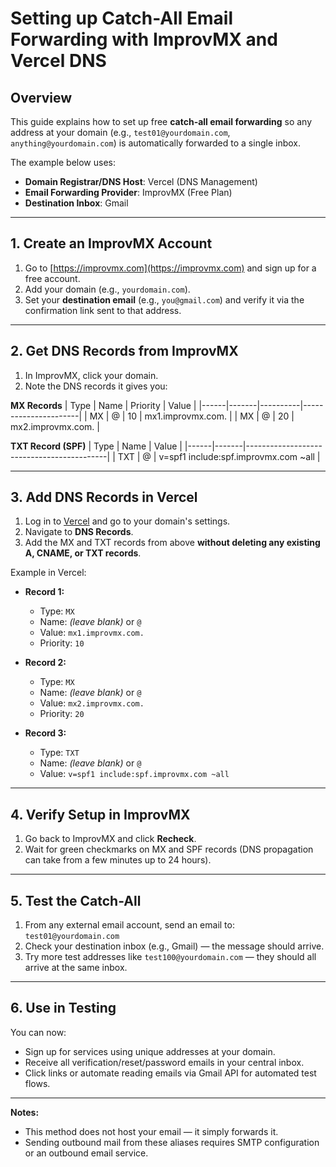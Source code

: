 # Setting up Catch-All Email Forwarding with ImprovMX and Vercel DNS

## Overview
This guide explains how to set up free **catch-all email forwarding** so any address at your domain
(e.g., `test01@yourdomain.com`, `anything@yourdomain.com`) is automatically forwarded to a single inbox.

The example below uses:
- **Domain Registrar/DNS Host**: Vercel (DNS Management)
- **Email Forwarding Provider**: ImprovMX (Free Plan)
- **Destination Inbox**: Gmail

---

## 1. Create an ImprovMX Account
1. Go to [https://improvmx.com](https://improvmx.com) and sign up for a free account.
2. Add your domain (e.g., `yourdomain.com`).
3. Set your **destination email** (e.g., `you@gmail.com`) and verify it via the confirmation link sent to that address.

---

## 2. Get DNS Records from ImprovMX
1. In ImprovMX, click your domain.
2. Note the DNS records it gives you:

**MX Records**
| Type | Name  | Priority | Value                |
|------|-------|----------|----------------------|
| MX   | @     | 10       | mx1.improvmx.com.     |
| MX   | @     | 20       | mx2.improvmx.com.     |

**TXT Record (SPF)**
| Type | Name  | Value                                     |
|------|-------|-------------------------------------------|
| TXT  | @     | v=spf1 include:spf.improvmx.com ~all       |

---

## 3. Add DNS Records in Vercel
1. Log in to [Vercel](https://vercel.com) and go to your domain's settings.
2. Navigate to **DNS Records**.
3. Add the MX and TXT records from above **without deleting any existing A, CNAME, or TXT records**.

Example in Vercel:
- **Record 1:**  
  - Type: `MX`  
  - Name: *(leave blank)* or `@`  
  - Value: `mx1.improvmx.com.`  
  - Priority: `10`

- **Record 2:**  
  - Type: `MX`  
  - Name: *(leave blank)* or `@`  
  - Value: `mx2.improvmx.com.`  
  - Priority: `20`

- **Record 3:**  
  - Type: `TXT`  
  - Name: *(leave blank)* or `@`  
  - Value: `v=spf1 include:spf.improvmx.com ~all`  

---

## 4. Verify Setup in ImprovMX
1. Go back to ImprovMX and click **Recheck**.
2. Wait for green checkmarks on MX and SPF records (DNS propagation can take from a few minutes up to 24 hours).

---

## 5. Test the Catch-All
1. From any external email account, send an email to:  
   `test01@yourdomain.com`
2. Check your destination inbox (e.g., Gmail) — the message should arrive.  
3. Try more test addresses like `test100@yourdomain.com` — they should all arrive at the same inbox.

---

## 6. Use in Testing
You can now:
- Sign up for services using unique addresses at your domain.
- Receive all verification/reset/password emails in your central inbox.
- Click links or automate reading emails via Gmail API for automated test flows.

---

**Notes:**
- This method does not host your email — it simply forwards it.
- Sending outbound mail from these aliases requires SMTP configuration or an outbound email service.
